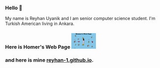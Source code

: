 ### Hello 👋
My name is Reyhan Uyanik and I am senior computer science student. I'm Turkish American living in Ankara. 

### Here is Homer's Web Page <img src="https://raw.githubusercontent.com/reyhan-1/reyhan-1/master/homer.gif" width="80px" >
### and here is mine  [reyhan-1.github.io](http://reyhan-1.github.io/).



<!--
**reyhan-1/reyhan-1** is a ✨ _special_ ✨ repository because its `README.md` (this file) appears on your GitHub profile.

Here are some ideas to get you started:

- 🔭 I’m currently working on ...
- 🌱 I’m currently learning ...
- 👯 I’m looking to collaborate on ...
- 🤔 I’m looking for help with ...
- 💬 Ask me about ...
- 📫 How to reach me: ...
- 😄 Pronouns: ...
- ⚡ Fun fact: ...
-->
